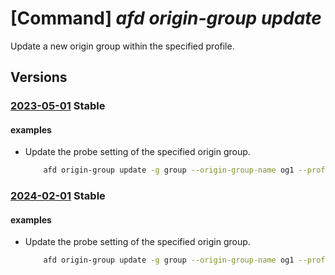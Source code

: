 # [Command] _afd origin-group update_

Update a new origin group within the specified profile.

## Versions

### [2023-05-01](/Resources/mgmt-plane/L3N1YnNjcmlwdGlvbnMve30vcmVzb3VyY2Vncm91cHMve30vcHJvdmlkZXJzL21pY3Jvc29mdC5jZG4vcHJvZmlsZXMve30vb3JpZ2luZ3JvdXBzL3t9/2023-05-01.xml) **Stable**

<!-- mgmt-plane /subscriptions/{}/resourcegroups/{}/providers/microsoft.cdn/profiles/{}/origingroups/{} 2023-05-01 -->

#### examples

- Update the probe setting of the specified origin group.
    ```bash
        afd origin-group update -g group --origin-group-name og1 --profile-name profile --probe-request-type HEAD --probe-protocol Https --probe-interval-in-seconds 120 --probe-path /test1/azure.txt
    ```

### [2024-02-01](/Resources/mgmt-plane/L3N1YnNjcmlwdGlvbnMve30vcmVzb3VyY2Vncm91cHMve30vcHJvdmlkZXJzL21pY3Jvc29mdC5jZG4vcHJvZmlsZXMve30vb3JpZ2luZ3JvdXBzL3t9/2024-02-01.xml) **Stable**

<!-- mgmt-plane /subscriptions/{}/resourcegroups/{}/providers/microsoft.cdn/profiles/{}/origingroups/{} 2024-02-01 -->

#### examples

- Update the probe setting of the specified origin group.
    ```bash
        afd origin-group update -g group --origin-group-name og1 --profile-name profile --probe-request-type HEAD --probe-protocol Https --probe-interval-in-seconds 120 --probe-path /test1/azure.txt
    ```
